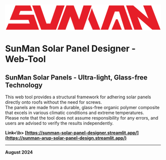 ![image_logo_main_2](https://github.com/calmense/SunManPanelDesign/blob/main/Sunman_logo.png)


# SunMan Solar Panel Designer - Web-Tool <br>

## SunMan Solar Panels - Ultra-light, Glass-free Technology
This web tool provides a structural framework for adhering solar panels directly onto roofs without the need for screws. <br>
The panels are made from a durable, glass-free organic polymer composite that excels in various climatic conditions and extreme temperatures. <br>
Please note that the tool does not assume responsibility for any errors, and users are advised to verify the results independently. <br>

<b>Link<\b>
[https://sunman-solar-panel-designer.streamlit.app/](https://sunman-arup-solar-panel-design.streamlit.app/)

---
August 2024






